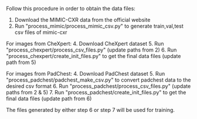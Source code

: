 Follow this procedure in order to obtain the data files:

1. Download the MIMIC-CXR data from the official website
2. Run "process_mimic/process_mimic_csv.py" to generate train,val,test csv files of mimic-cxr

For images from CheXpert:
4. Download CheXpert dataset
5. Run "process_chexpert/process_csv_files.py" (update paths from 2)
6. Run "process_chexpert/create_init_files.py" to get the final data files (update path from 5)

For images from PadChest:
4. Download PadChest dataset
5. Run "process_padchest/padchest_make_csv.py" to convert padchest data to the desired csv format
6. Run "process_padchest/process_csv_files.py" (update paths from 2 & 5)
7. Run "process_padchest/create_init_files.py" to get the final data files (update path from 6)

The files generated by either step 6 or step 7 will be used for training.
